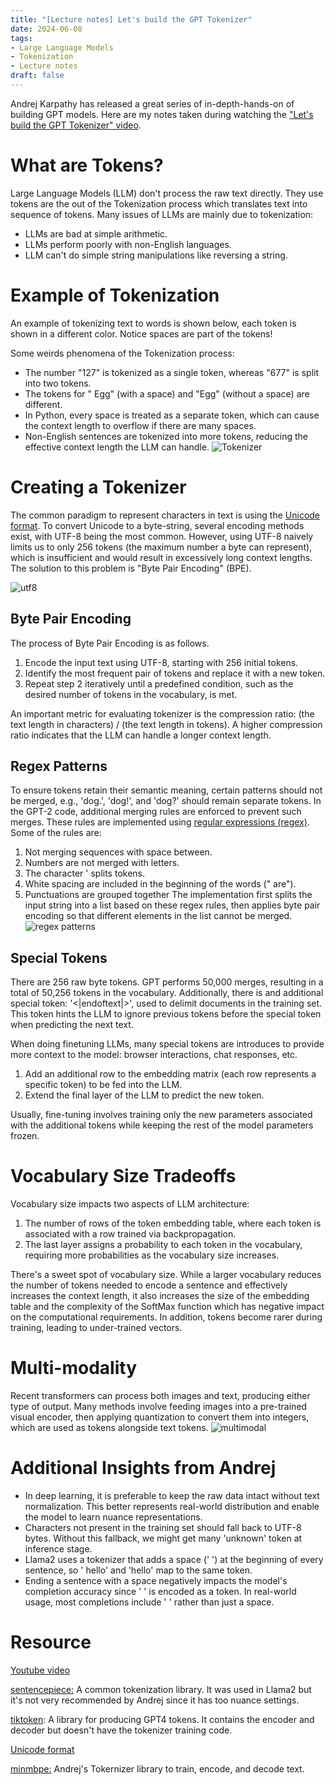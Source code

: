 ```yaml
---
title: "[Lecture notes] Let's build the GPT Tokenizer" 
date: 2024-06-08
tags: 
- Large Language Models
- Tokenization
- Lecture notes
draft: false 
---
```


Andrej Karpathy has released a great series of in-depth-hands-on of building GPT models. Here are my notes taken during watching the ["Let's build the GPT Tokenizer" video](https://www.youtube.com/watch?v=zduSFxRajkE).

# What are Tokens?
Large Language Models (LLM) don't process the raw text directly. They use tokens are the out of the Tokenization process which translates text into sequence of tokens.
Many issues of LLMs are mainly due to tokenization:
* LLMs are bad at simple arithmetic.
* LLMs perform poorly with non-English languages. 
* LLM can't do simple string manipulations like reversing a string.

# Example of Tokenization
An example of tokenizing text to words is shown below, each token is shown in a different color. Notice spaces are part of the tokens!

Some weirds phenomena of the Tokenization process: 
* The number "127" is tokenized as a single token, whereas "677" is split into two tokens.
* The tokens for " Egg" (with a space) and "Egg" (without a space) are different.
* In Python, every space is treated as a separate token, which can cause the context length to overflow if there are many spaces.
* Non-English sentences are tokenized into more tokens, reducing the effective context length the LLM can handle. 
![Tokenizer](/posts/20240608_lets_build_the_gpt_tokenizer/tokenizer_example.png)


# Creating a Tokenizer
The common paradigm to represent characters in text is using the [Unicode format](https://en.wikipedia.org/wiki/Unicode). 
To convert Unicode to a byte-string, several encoding methods exist, with UTF-8 being the most common. However, using UTF-8 naively limits us to only 256 tokens (the maximum number a byte can represent), which is insufficient and would result in excessively long context lengths. The solution to this problem is "Byte Pair Encoding" (BPE).

![utf8](/posts/20240608_lets_build_the_gpt_tokenizer/string_to_utf8.png)

## Byte Pair Encoding
The process of Byte Pair Encoding is as follows.
1. Encode the input text using UTF-8, starting with 256 initial tokens.
2. Identify the most frequent pair of tokens and replace it with a new token.
3. Repeat step 2 iteratively until a predefined condition, such as the desired number of tokens in the vocabulary, is met.

An important metric for evaluating tokenizer is the compression ratio: (the text length in characters) / (the text length in tokens). A higher compression ratio indicates that the LLM can handle a longer context length.

## Regex Patterns
To ensure tokens retain their semantic meaning, certain patterns should not be merged, e.g., 'dog.', 'dog!', and 'dog?' should remain separate tokens.
In the GPT-2 code, additional merging rules are enforced to prevent such merges. These rules are implemented using [regular expressions (regex)](https://github.com/openai/gpt-2/blob/master/src/encoder.py#L53). Some of the rules are:
1. Not merging sequences with space between.
2. Numbers are not merged with letters.
3. The character ' splits tokens.
4. White spacing are included in the beginning of the words (" are").
5. Punctuations are grouped together 
The implementation first splits the input string into a list based on these regex rules, then applies byte pair encoding so that different elements in the list cannot be merged.
![regex patterns](/posts/20240608_lets_build_the_gpt_tokenizer/regex_rules.png)

## Special Tokens
There are 256 raw byte tokens. GPT performs 50,000 merges, resulting in a total of 50,256 tokens in the vocabulary. 
Additionally, there is and additional special token: '<|endoftext|>', used to delimit documents in the training set. This token hints the LLM to ignore previous tokens before the special token when predicting the next text.

When doing finetuning LLMs, many special tokens are introduces to provide more context to the model: browser interactions, chat responses, etc. 
1. Add an additional row to the embedding matrix (each row represents a specific token) to be fed into the LLM.
2. Extend the final layer of the LLM to predict the new token.

Usually, fine-tuning involves training only the new parameters associated with the additional tokens while keeping the rest of the model parameters frozen.


# Vocabulary Size Tradeoffs
Vocabulary size impacts two aspects of LLM architecture:
1. The number of rows of the token embedding table, where each token is associated with a row trained via backpropagation.
2. The last layer assigns a probability to each token in the vocabulary, requiring more probabilities as the vocabulary size increases.

There's a sweet spot of vocabulary size. While a larger vocabulary reduces the number of tokens needed to encode a sentence and effectively increases the context length, it also increases the size of the embedding table and the complexity of the SoftMax function which has negative impact on the computational requirements. In addition, tokens become rarer during training, leading to under-trained vectors.


# Multi-modality 
Recent transformers can process both images and text, producing either type of output. Many methods involve feeding images into a pre-trained visual encoder, then applying quantization to convert them into integers, which are used as tokens alongside text tokens.
![multimodal](/posts/20240608_lets_build_the_gpt_tokenizer/multimodal.png)


# Additional Insights from Andrej
* In deep learning, it is preferable to keep the raw data intact without text normalization. This better represents real-world distribution and enable the model to learn nuance representations.
* Characters not present in the training set should fall back to UTF-8 bytes. Without this fallback, we might get many 'unknown' token at inference stage. 
* Llama2 uses a tokenizer that adds a space (' ') at the beginning of every sentence, so ' hello' and 'hello' map to the same token.
* Ending a sentence with a space negatively impacts the model's completion accuracy since ' ' is encoded as a token. In real-world usage, most completions include ' <word>' rather than just a space.

# Resource
[Youtube video](https://www.youtube.com/watch?v=zduSFxRajkE)

[sentencepiece:](
https://github.com/google/sentencepiece) A common tokenization library. It was used in Llama2 but it's not very recommended by Andrej since it has too nuance settings.

[tiktoken](https://github.com/openai/tiktoken): A library for producing GPT4 tokens. It contains the encoder and decoder but doesn't have the tokenizer training code.

[Unicode format](https://en.wikipedia.org/wiki/Unicode)

[minmbpe:](https://github.com/karpathy/minbpe) Andrej's Tokernizer library to train, encode, and decode text.